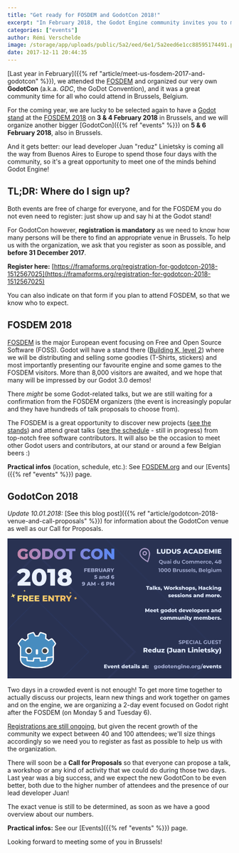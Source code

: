 ```yaml
---
title: "Get ready for FOSDEM and GodotCon 2018!"
excerpt: "In February 2018, the Godot Engine community invites you to meet together at the FOSDEM (3 & 4 Feb) and the GodotCon (5 & 6 Feb), both in Brussels, Belgium and with dozens of Godot users and contributors, including our lead developer Juan Linietsky coming all the way from Buenos Aires. FOSDEM is a huge free and open source software-focused event with over 8000 attendees. Coming right after FOSDEM in the same city, GodotCon is a small but Godot-focused event with talks, workshops and many activities around our favourite engine."
categories: ["events"]
author: Rémi Verschelde
image: /storage/app/uploads/public/5a2/eed/6e1/5a2eed6e1cc88595174491.png
date: 2017-12-11 20:44:35
---
```


[Last year in February]({{% ref "article/meet-us-fosdem-2017-and-godotcon" %}}), we attended the [FOSDEM](https://fosdem.org/) and organized our very own **GodotCon** (a.k.a. *GDC*, the GoDot Convention), and it was a great community time for all who could attend in Brussels, Belgium.

For the coming year, we are lucky to be selected again to have a [Godot stand](https://fosdem.org/2018/stands/) at the [FOSDEM 2018](https://fosdem.org/2018/) on **3 & 4 February 2018** in Brussels, and we will organize another bigger [GodotCon]({{% ref "events" %}}) on **5 & 6 February 2018**, also in Brussels.

And it gets better: our lead developer Juan "reduz" Linietsky is coming all the way from Buenos Aires to Europe to spend those four days with the community, so it's a great opportunity to meet one of the minds behind Godot Engine!

## TL;DR: Where do I sign up?

Both events are free of charge for everyone, and for the FOSDEM you do not even need to register: just show up and say hi at the Godot stand!

For GodotCon however, **registration is mandatory** as we need to know how many persons will be there to find an appropriate venue in Brussels. To help us with the organization, we ask that you register as soon as possible, and **before 31 December 2017**.

**Register here:** [https://framaforms.org/registration-for-godotcon-2018-1512567025](https://framaforms.org/registration-for-godotcon-2018-1512567025)

You can also indicate on that form if you plan to attend FOSDEM, so that we know who to expect.

## FOSDEM 2018

[FOSDEM](https://fosdem.org) is the major European event focusing on Free and Open Source Software (FOSS). Godot will have a stand there ([Building K, level 2](https://fosdem.org/2018/stands/)) where we will be distributing and selling some goodies (T-Shirts, stickers) and most importantly presenting our favourite engine and some games to the FOSDEM visitors. More than 8,000 visitors are awaited, and we hope that many will be impressed by our Godot 3.0 demos!

There *might* be some Godot-related talks, but we are still waiting for a confirmation from the FOSDEM organizers (the event is increasingly popular and they have hundreds of talk proposals to choose from).

The FOSDEM is a great opportunity to discover new projects ([see the stands](https://fosdem.org/2018/stands/)) and attend great talks ([see the schedule](https://fosdem.org/2018/schedule/) - still in progress) from top-notch free software contributors. It will also be the occasion to meet other Godot users and contributors, at our stand or around a few Belgian beers :)

**Practical infos** (location, schedule, etc.): See [FOSDEM.org](https://fosdem.org) and our [Events]({{% ref "events" %}}) page.

## GodotCon 2018

*Update 10.01.2018:* [See this blog post]({{% ref "article/godotcon-2018-venue-and-call-proposals" %}}) for information about the GodotCon venue as well as our Call for Proposals.

![GodotCon 2018 banner](/storage/app/uploads/public/5a5/62a/afb/5a562aafb05c4537748115.png)

Two days in a crowded event is not enough! To get more time together to actually discuss our projects, learn new things and work together on games and on the engine, we are organizing a 2-day event focused on Godot right after the FOSDEM (on Monday 5 and Tuesday 6).

[Registrations are still ongoing](https://framaforms.org/registration-for-godotcon-2018-1512567025), but given the recent growth of the community we expect between 40 and 100 attendees; we'll size things accordingly so we need you to register as fast as possible to help us with the organization.

There will soon be a **Call for Proposals** so that everyone can propose a talk, a workshop or any kind of activity that we could do during those two days. Last year was a big success, and we expect the new GodotCon to be even better, both due to the higher number of attendees and the presence of our lead developer Juan!

The exact venue is still to be determined, as soon as we have a good overview about our numbers.

**Practical infos:** See our [Events]({{% ref "events" %}}) page.

Looking forward to meeting some of you in Brussels!
